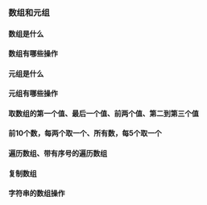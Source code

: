 ### 数组和元组

#### 数组是什么

#### 数组有哪些操作

#### 元组是什么

#### 元组有哪些操作

#### 取数组的第一个值、最后一个值、前两个值、第二到第三个值

#### 前10个数，每两个取一个、所有数，每5个取一个

#### 遍历数组、带有序号的遍历数组

#### 复制数组

#### 字符串的数组操作